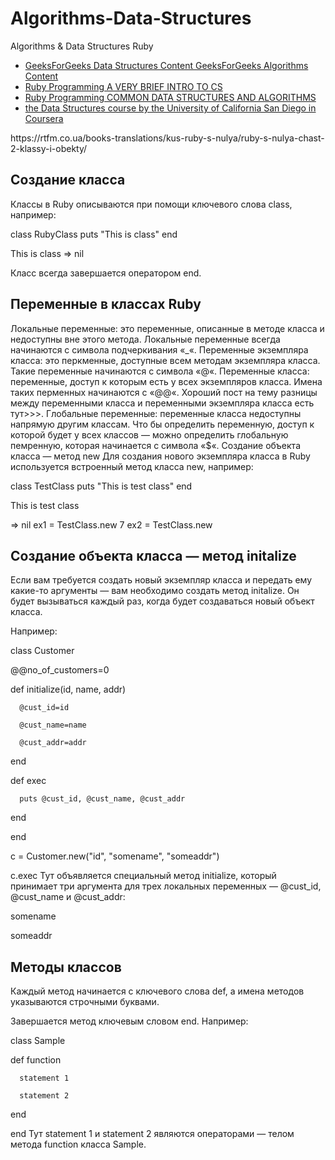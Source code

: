 # Algorithms-Data-Structures
Algorithms &amp; Data Structures Ruby

<ul>
<li><a href="https://www.geeksforgeeks.org/data-structures/">GeeksForGeeks Data Structures Content GeeksForGeeks Algorithms Content</a></li>
<li><a href="https://www.theodinproject.com/courses/ruby-programming/lessons/a-very-brief-intro-to-cs">Ruby Programming A VERY BRIEF INTRO TO CS</a></li>
<li><a href="https://www.theodinproject.com/courses/ruby-programming/lessons/common-data-structures-and-algorithms">Ruby Programming COMMON DATA STRUCTURES AND ALGORITHMS</a></li>
<li><a href="https://www.coursera.org/learn/data-structures">the Data Structures course by the University of California San Diego in Coursera</a></li>
</ul>
https://rtfm.co.ua/books-translations/kus-ruby-s-nulya/ruby-s-nulya-chast-2-klassy-i-obekty/

<h2>Создание класса</h2>
Классы в Ruby описываются при помощи ключевого слова class, например:

class RubyClass
puts "This is class"
end

This is class => nil

Класс всегда завершается оператором end.

<h2>Переменные в классах Ruby</h2>

Локальные переменные: это переменные, описанные в методе класса и недоступны вне этого метода.
Локальные переменные всегда начинаются с символа подчеркивания «_«.
Переменные экземпляра класса: это перкменные, доступные всем методам экземпляра класса.
Такие переменные начинаются с символа «@«.
Переменные класса: переменные, доступ к которым есть у всех экземпляров класса. 
Имена таких перменных начинаются с «@@«. 
Хороший пост на тему разницы между переменными класса и переменными экземпляра класса есть тут>>>.
Глобальные переменные: переменные класса недоступны напрямую другим классам. 
Что бы определить переменную, доступ к которой будет у всех классов — 
можно определить глобальную пемренную, которая начинается с символа «$«.
Создание объекта класса — метод new
Для создания нового экземпляра класса в Ruby используется встроенный метод класса new, например:

 class TestClass
puts "This is test class"
 end

This is test class

=> nil
 ex1 = TestClass.new
7
 ex2 = TestClass.new

<h2>Создание объекта класса — метод initalize</h2>
Если вам требуется создать новый экземпляр класса и передать ему какие-то аргументы — 
вам необходимо создать метод initalize. 
Он будет вызываться каждый раз, когда будет создаваться новый объект класса.

Например:

class Customer

   @@no_of_customers=0

   def initialize(id, name, addr)

      @cust_id=id

      @cust_name=name

      @cust_addr=addr

   end

   def exec

      puts @cust_id, @cust_name, @cust_addr

   end

end

c = Customer.new("id", "somename", "someaddr")

c.exec
Тут объявляется специальный метод initialize, который принимает три аргумента для трех локальных 
переменных — @cust_id, @cust_name и @cust_addr:

somename

someaddr

<h2>Методы классов</h2>
Каждый метод начинается с ключевого слова def, а имена методов указываются строчными буквами.

Завершается метод ключевым словом end. Например:


class Sample

   def function

      statement 1

      statement 2

   end

end
Тут statement 1 и statement 2 являются операторами — телом метода function класса Sample.

